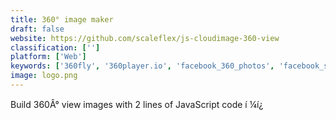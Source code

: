 ```yaml
---
title: 360° image maker
draft: false 
website: https://github.com/scaleflex/js-cloudimage-360-view
classification: ['']
platform: ['Web']
keywords: ['360fly', '360player.io', 'facebook_360_photos', 'facebook_surround_360', 'giroptic_360_cam', 'livetour', 'luna', 'nomatterwhat', 'panorella', 'photonomie', 'showaround', 'viar.live']
image: logo.png
---
```

Build 360Â° view images with 2 lines of JavaScript code í ¼í¿